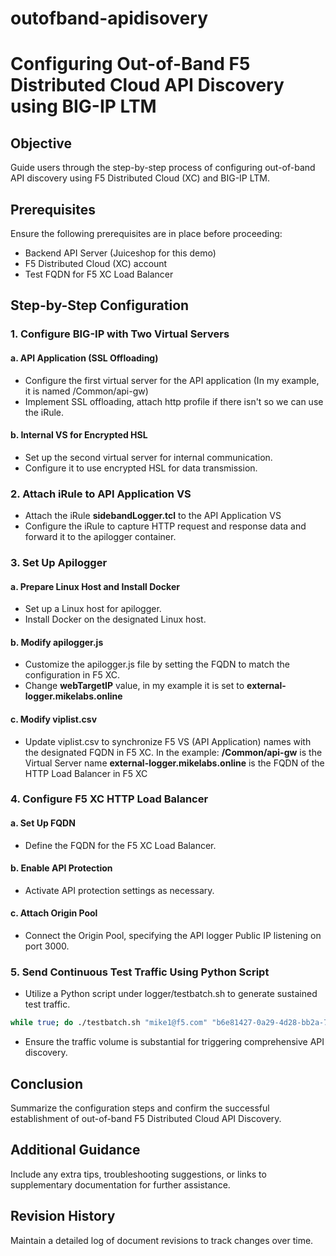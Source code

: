 # outofband-apidisovery

# Configuring Out-of-Band F5 Distributed Cloud API Discovery using BIG-IP LTM

## Objective
Guide users through the step-by-step process of configuring out-of-band API discovery using F5 Distributed Cloud (XC) and BIG-IP LTM.

## Prerequisites
Ensure the following prerequisites are in place before proceeding:
- Backend API Server (Juiceshop for this demo)
- F5 Distributed Cloud (XC) account
- Test FQDN for F5 XC Load Balancer

## Step-by-Step Configuration

### 1. Configure BIG-IP with Two Virtual Servers

#### a. API Application (SSL Offloading)
- Configure the first virtual server for the API application (In my example, it is named /Common/api-gw)
- Implement SSL offloading, attach http profile if there isn't so we can use the iRule.

#### b. Internal VS for Encrypted HSL
- Set up the second virtual server for internal communication.
- Configure it to use encrypted HSL for data transmission.

### 2. Attach iRule to API Application VS

- Attach the iRule **sidebandLogger.tcl** to the API Application VS 
- Configure the iRule to capture HTTP request and response data and forward it to the apilogger container.

### 3. Set Up Apilogger

#### a. Prepare Linux Host and Install Docker
- Set up a Linux host for apilogger.
- Install Docker on the designated Linux host.

#### b. Modify apilogger.js
- Customize the apilogger.js file by setting the FQDN to match the configuration in F5 XC.
- Change **webTargetIP** value, in my example it is set to **external-logger.mikelabs.online**

#### c. Modify viplist.csv
- Update viplist.csv to synchronize F5 VS (API Application) names with the designated FQDN in F5 XC.
In the example:
**/Common/api-gw** is the Virtual Server name
**external-logger.mikelabs.online** is the FQDN of the HTTP Load Balancer in F5 XC

### 4. Configure F5 XC HTTP Load Balancer

#### a. Set Up FQDN
- Define the FQDN for the F5 XC Load Balancer.

#### b. Enable API Protection
- Activate API protection settings as necessary.

#### c. Attach Origin Pool
- Connect the Origin Pool, specifying the API logger Public IP listening on port 3000.

### 5. Send Continuous Test Traffic Using Python Script

- Utilize a Python script under logger/testbatch.sh to generate sustained test traffic.

```bash
while true; do ./testbatch.sh "mike1@f5.com" "b6e81427-0a29-4d28-bb2a-70df44b66420.access.udf.f5.com" && sleep 10; done
```

- Ensure the traffic volume is substantial for triggering comprehensive API discovery.

## Conclusion
Summarize the configuration steps and confirm the successful establishment of out-of-band F5 Distributed Cloud API Discovery.

## Additional Guidance
Include any extra tips, troubleshooting suggestions, or links to supplementary documentation for further assistance.

## Revision History
Maintain a detailed log of document revisions to track changes over time.





